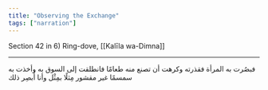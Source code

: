 ```yaml
---
title: "Observing the Exchange"
tags: ["narration"]
---
```


 Section 42 in 6) Ring-dove, [[Kalīla wa-Dimna]]

---
فبصُرت به المرأة فقذرته وكرهت أن تصنع منه طعامًا فانطلقت إلى السوق به وأخذت به سمسمًا غير مقشور مِثلًا بمِثْل وأنا أُبصِر ذلك
